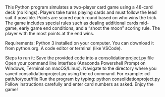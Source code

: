 This Python program simulates a two-player card game using a 48-card deck (no Kings). Players take turns playing cards and must follow the lead suit if possible. Points are scored each round based on who wins the trick. The game includes special rules such as dealing additional cards mid-game, early game end conditions, and a “shoot the moon” scoring rule. The player with the most points at the end wins.

Requirements:
Python 3 installed on your computer. You can download it from python.org.
A code editor or terminal (like VSCode).

Steps to run it:
Save the provided code into a consolidationproject.py file
Open your command line interface (Anaconda Powershell Prompt on Windows, Terminal on macOS/Linux).
Navigate to the directory where you saved consolidationproject.py using the cd command. For example: cd path/to/your/file
Run the program by typing: python consolidationproject.py
Follow instructions carefully and enter card numbers as asked. Enjoy the game!
